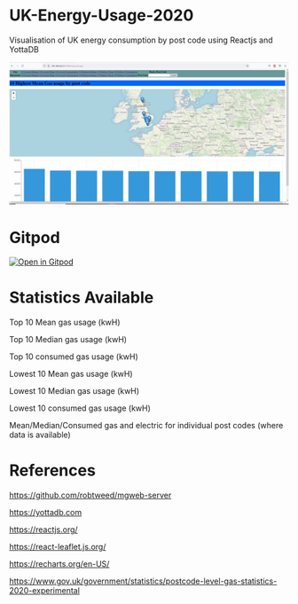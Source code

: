 # UK-Energy-Usage-2020

Visualisation of UK energy consumption by post code using Reactjs and YottaDB

![Alt text](UKenergy.JPG?raw=true "view")

# Gitpod

[![Open in Gitpod](https://gitpod.io/button/open-in-gitpod.svg)](https://gitpod.io/#https://github.com/RamSailopal/UK-Energy-Usage-2020)

# Statistics Available

Top 10 Mean gas usage (kwH)

Top 10 Median gas usage (kwH)

Top 10 consumed gas usage (kwH)

Lowest 10 Mean gas usage (kwH)

Lowest 10 Median gas usage (kwH)

Lowest 10 consumed gas usage (kwH)

Mean/Median/Consumed gas and electric for individual post codes (where data is available)

# References

https://github.com/robtweed/mgweb-server

https://yottadb.com

https://reactjs.org/

https://react-leaflet.js.org/

https://recharts.org/en-US/

https://www.gov.uk/government/statistics/postcode-level-gas-statistics-2020-experimental
